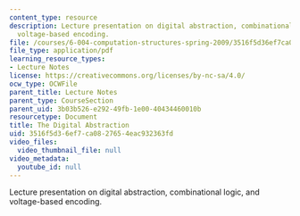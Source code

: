 ```yaml
---
content_type: resource
description: Lecture presentation on digital abstraction, combinational logic, and
  voltage-based encoding.
file: /courses/6-004-computation-structures-spring-2009/3516f5d36ef7ca0827654eac932363fd_MIT6_004s09_lec02.pdf
file_type: application/pdf
learning_resource_types:
- Lecture Notes
license: https://creativecommons.org/licenses/by-nc-sa/4.0/
ocw_type: OCWFile
parent_title: Lecture Notes
parent_type: CourseSection
parent_uid: 3b03b526-e292-49fb-1e00-40434460010b
resourcetype: Document
title: The Digital Abstraction
uid: 3516f5d3-6ef7-ca08-2765-4eac932363fd
video_files:
  video_thumbnail_file: null
video_metadata:
  youtube_id: null
---
```

Lecture presentation on digital abstraction, combinational logic, and voltage-based encoding.